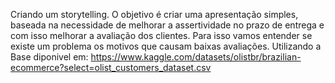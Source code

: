 Criando um storytelling.
O objetivo  é criar uma apresentação simples, baseada na necessidade de melhorar a assertividade no prazo de entrega e com isso melhorar a avaliação dos clientes.
Para isso vamos entender se existe um problema os motivos que causam baixas avaliações.
Utilizando a Base diponivel em:
https://www.kaggle.com/datasets/olistbr/brazilian-ecommerce?select=olist_customers_dataset.csv
